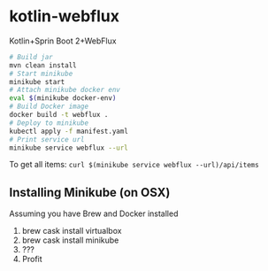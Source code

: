 # kotlin-webflux
Kotlin+Sprin Boot 2+WebFlux

```bash
# Build jar
mvn clean install
# Start minikube
minikube start
# Attach minikube docker env
eval $(minikube docker-env)
# Build Docker image
docker build -t webflux .
# Deploy to minikube
kubectl apply -f manifest.yaml
# Print service url
minikube service webflux --url
```

To get all items: `curl $(minikube service webflux --url)/api/items`

## Installing Minikube (on OSX)
Assuming you have Brew and Docker installed

 1. brew cask install virtualbox
 2. brew cask install minikube
 3. ???
 4. Profit